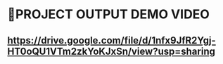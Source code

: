 # **🎥PROJECT OUTPUT DEMO VIDEO**

## **https://drive.google.com/file/d/1nfx9JfR2Ygj-HT0oQU1VTm2zkYoKJxSn/view?usp=sharing**
